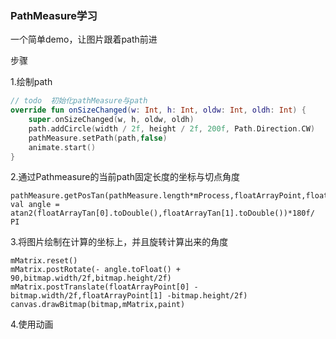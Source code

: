 ### PathMeasure学习

一个简单demo，让图片跟着path前进

步骤

1.绘制path

```kotlin
// todo  初始化pathMeasure与path
override fun onSizeChanged(w: Int, h: Int, oldw: Int, oldh: Int) {
    super.onSizeChanged(w, h, oldw, oldh)
    path.addCircle(width / 2f, height / 2f, 200f, Path.Direction.CW)
    pathMeasure.setPath(path,false)
    animate.start()
}
```

2.通过Pathmeasure的当前path固定长度的坐标与切点角度

```
pathMeasure.getPosTan(pathMeasure.length*mProcess,floatArrayPoint,floatArrayTan)
val angle = atan2(floatArrayTan[0].toDouble(),floatArrayTan[1].toDouble())*180f/ PI
```

3.将图片绘制在计算的坐标上，并且旋转计算出来的角度

```
mMatrix.reset()
mMatrix.postRotate(- angle.toFloat() + 90,bitmap.width/2f,bitmap.height/2f)
mMatrix.postTranslate(floatArrayPoint[0] - bitmap.width/2f,floatArrayPoint[1] -bitmap.height/2f)
canvas.drawBitmap(bitmap,mMatrix,paint)
```

4.使用动画

